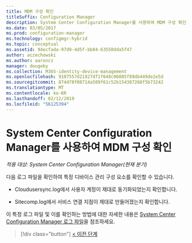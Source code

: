 ```yaml
---
title: MDM 구성 확인
titleSuffix: Configuration Manager
description: System Center Configuration Manager를 사용하여 MDM 구성 확인
ms.date: 03/05/2017
ms.prod: configuration-manager
ms.technology: configmgr-hybrid
ms.topic: conceptual
ms.assetid: 94ecfada-97d9-4d5f-bb04-63550dda5f47
author: aczechowski
ms.author: aaroncz
manager: dougeby
ms.collection: M365-identity-device-management
ms.openlocfilehash: 9107557d21927df1f648c06805f89db449de2e5d
ms.sourcegitcommit: 874d78f08714a509f61c52b154387268f5b73242
ms.translationtype: MT
ms.contentlocale: ko-KR
ms.lasthandoff: 02/12/2019
ms.locfileid: "56125394"
---
```

# <a name="verify-mdm-configuration-with-system-center-configuration-manager"></a>System Center Configuration Manager를 사용하여 MDM 구성 확인

*적용 대상: System Center Configuration Manager(현재 분기)*

다음 로그 파일을 확인하여 특정 디바이스 관리 구성 요소를 확인할 수 있습니다.

-   Cloudusersync.log에서 사용자 계정이 제대로 동기화되었는지 확인합니다.

-   Sitecomp.log에서 서비스 연결 지점이 제대로 만들어졌는지 확인합니다.

이 특정 로그 파일 및 이를 확인하는 방법에 대한 자세한 내용은 [System Center Configuration Manager 로그 파일](../../core/plan-design/hierarchy/log-files.md##BKMK_FunctionLogs)을 참조하세요. 

> [!div class="button"]
> [< 이전 단계](set-up-additional-management.md)
